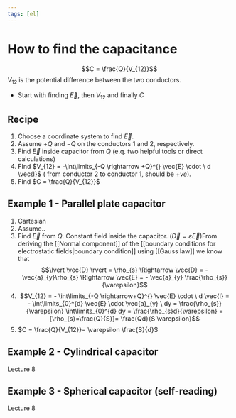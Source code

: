 ```yaml
---
tags: [el]
---
```

# How to find the capacitance
$$C = \frac{Q}{V_{12}}$$$V_{12}$ is the potential difference between the two conductors.
- Start with finding $\vec{E}$, then $V_{12}$ and finally $C$

## Recipe
1) Choose a coordinate system to find $\vec{E}$.
2) Assume $+Q$ and $-Q$ on the conductors 1 and 2, respectively.
3) Find $\vec{E}$ inside capacitor from $Q$ (e.q. two helpful tools or direct calculations)
4) FInd $V_{12} = -\int\limits_{-Q \rightarrow +Q}^{} \vec{E} \cdot  \ d \vec{l}$   ( from conductor 2 to conductor 1, should be $+ve$).
5) Find $C = \frac{Q}{V_{12}}$

## Example 1 - Parallel plate capacitor
1) Cartesian
2) Assume..
3) Find $\vec{E}$ from $Q$.
Constant field inside the capacitor. ($\vec{D}= \varepsilon \vec{E}$)From deriving the [[Normal component]] of the [[boundary conditions for electrostatic fields|boundary condition]] using [[Gauss law]] we know that $$\lvert \vec{D} \rvert = \rho_{s} \Rightarrow \vec{D} = -\vec{a}_{y}\rho_{s} \Rightarrow \vec{E} = - \vec{a}_{y} \frac{\rho_{s}}{\varepsilon}$$
4) $$V_{12} = - \int\limits_{-Q \rightarrow+Q}^{} \vec{E} \cdot \ d \vec{l} = - \int\limits_{0}^{d} \vec{E} \cdot \vec{a}_{y} \ dy = \frac{\rho_{s}}{\varepsilon} \int\limits_{0}^{d} dy = \frac{\rho_{s}d}{\varepsilon} = [\rho_{s}=\frac{Q}{S}]= \frac{Qd}{S \varepsilon}$$
5) $C = \frac{Q}{V_{12}}= \varepsilon \frac{S}{d}$


## Example 2 - Cylindrical capacitor
Lecture 8

## Example 3 - Spherical capacitor (self-reading)
Lecture 8